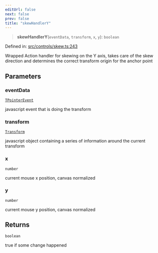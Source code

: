 ```yaml
---
editUrl: false
next: false
prev: false
title: "skewHandlerY"
---
```


> **skewHandlerY**(`eventData`, `transform`, `x`, `y`): `boolean`

Defined in: [src/controls/skew.ts:243](https://github.com/fabricjs/fabric.js/blob/8748628df7e9de00ba77413bfc3ad9e9fe9d4f30/src/controls/skew.ts#L243)

Wrapped Action handler for skewing on the Y axis, takes care of the
skew direction and determines the correct transform origin for the anchor point

## Parameters

### eventData

[`TPointerEvent`](/api/type-aliases/tpointerevent/)

javascript event that is doing the transform

### transform

[`Transform`](/api/type-aliases/transform/)

javascript object containing a series of information around the current transform

### x

`number`

current mouse x position, canvas normalized

### y

`number`

current mouse y position, canvas normalized

## Returns

`boolean`

true if some change happened

